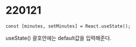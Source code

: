 # 220121

```react
const [minutes, setMinutes] = React.useState();
```

useState() 괄호안에는 default값을 입력해준다.

